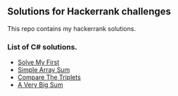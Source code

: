 ## Solutions for Hackerrank challenges
This repo contains my hackerrank solutions.

### List of C# solutions.
- [Solve My First](https://github.com/yusufEk1n/HackerRankSolutions/tree/master/Solutions/Algorithms/SolveMyFirst)
- [Simple Array Sum](https://github.com/yusufEk1n/HackerRankSolutions/tree/master/Solutions/Algorithms/SimpleArraySum)
- [Compare The Triplets](https://github.com/yusufEk1n/HackerRankSolutions/tree/master/Solutions/Algorithms/CompareTheTriplets)
- [A Very Big Sum](https://github.com/yusufEk1n/HackerRankSolutions/tree/master/Solutions/Algorithms/AVeryBigSum)